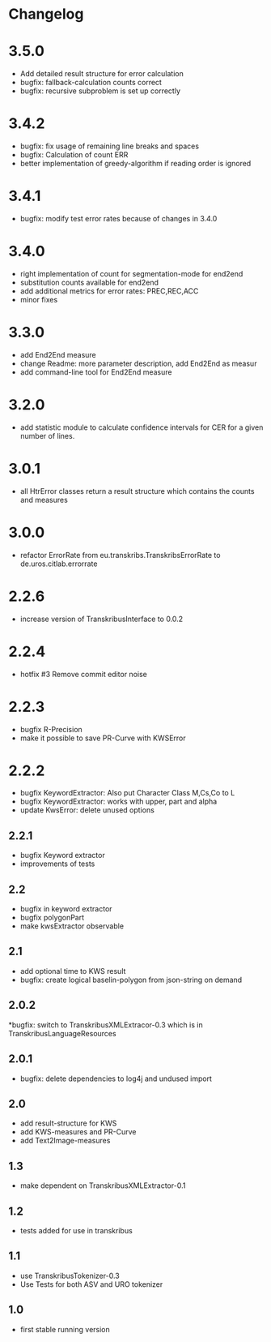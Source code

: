 
# Changelog

# 3.5.0
* Add detailed result structure for error calculation
* bugfix: fallback-calculation counts correct
* bugfix: recursive subproblem is set up correctly

# 3.4.2
* bugfix: fix usage of remaining line breaks and spaces
* bugfix: Calculation of count ERR
* better implementation of greedy-algorithm if reading order is ignored

# 3.4.1
* bugfix: modify test error rates because of changes in 3.4.0 

# 3.4.0
* right implementation of count for segmentation-mode for end2end
* substitution counts available for end2end
* add additional metrics for error rates: PREC,REC,ACC
* minor fixes

# 3.3.0
* add End2End measure
* change Readme: more parameter description, add End2End as measur
* add command-line tool for End2End measure  

# 3.2.0
* add statistic module to calculate confidence intervals for CER for a given number of lines.

# 3.0.1
* all HtrError classes return a result structure which contains the counts and measures

# 3.0.0
* refactor ErrorRate from eu.transkribs.TranskribsErrorRate to de.uros.citlab.errorrate

# 2.2.6
* increase version of TranskribusInterface to 0.0.2

# 2.2.4
* hotfix #3 Remove commit editor noise

# 2.2.3
* bugfix R-Precision
* make it possible to save PR-Curve with KWSError

# 2.2.2
* bugfix KeywordExtractor: Also put Character Class M,Cs,Co to L
* bugfix KeywordExtractor: works with upper, part and alpha
* update KwsError: delete unused options
## 2.2.1
* bugfix Keyword extractor
* improvements of tests

## 2.2
* bugfix in keyword extractor
* bugfix polygonPart
* make kwsExtractor observable

## 2.1
* add optional time to KWS result
* bugfix: create logical baselin-polygon from json-string on demand

## 2.0.2
*bugfix: switch to TranskribusXMLExtracor-0.3 which is in TranskribusLanguageResources

## 2.0.1
* bugfix: delete dependencies to log4j and undused import

## 2.0
* add result-structure for KWS
* add KWS-measures and PR-Curve
* add Text2Image-measures

## 1.3
* make dependent on TranskribusXMLExtractor-0.1

## 1.2
* tests added for use in transkribus

## 1.1
* use TranskribusTokenizer-0.3 
* Use Tests for both ASV and URO tokenizer

## 1.0
* first stable running version
